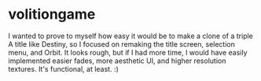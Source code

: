 # volitiongame
I wanted to prove to myself how easy it would be to make a clone of a triple A title like Destiny, so I focused on remaking the title screen, selection menu, and Orbit. It looks rough, but if I had more time, I would have easily implemented easier fades, more aesthetic UI, and higher resolution textures. It's functional, at least. :)
